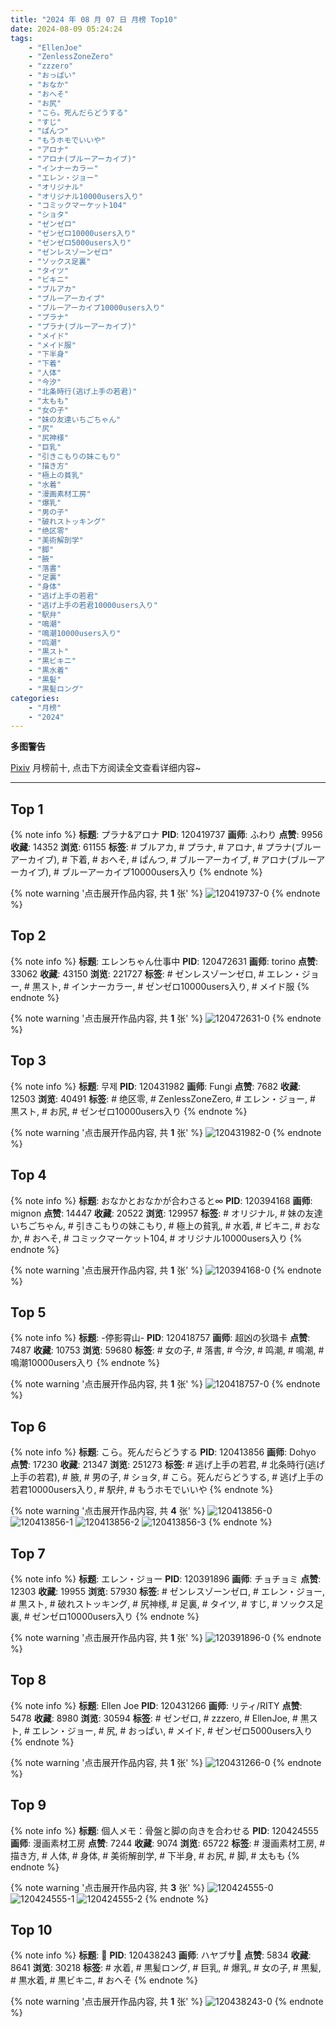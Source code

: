 ```yaml
---
title: "2024 年 08 月 07 日 月榜 Top10"
date: 2024-08-09 05:24:24
tags:
    - "EllenJoe"
    - "ZenlessZoneZero"
    - "zzzero"
    - "おっぱい"
    - "おなか"
    - "おへそ"
    - "お尻"
    - "こら。死んだらどうする"
    - "すじ"
    - "ぱんつ"
    - "もうホモでいいや"
    - "アロナ"
    - "アロナ(ブルーアーカイブ)"
    - "インナーカラー"
    - "エレン・ジョー"
    - "オリジナル"
    - "オリジナル10000users入り"
    - "コミックマーケット104"
    - "ショタ"
    - "ゼンゼロ"
    - "ゼンゼロ10000users入り"
    - "ゼンゼロ5000users入り"
    - "ゼンレスゾーンゼロ"
    - "ソックス足裏"
    - "タイツ"
    - "ビキニ"
    - "ブルアカ"
    - "ブルーアーカイブ"
    - "ブルーアーカイブ10000users入り"
    - "プラナ"
    - "プラナ(ブルーアーカイブ)"
    - "メイド"
    - "メイド服"
    - "下半身"
    - "下着"
    - "人体"
    - "今汐"
    - "北条時行(逃げ上手の若君)"
    - "太もも"
    - "女の子"
    - "妹の友達いちごちゃん"
    - "尻"
    - "尻神様"
    - "巨乳"
    - "引きこもりの妹こもり"
    - "描き方"
    - "極上の貧乳"
    - "水着"
    - "漫画素材工房"
    - "爆乳"
    - "男の子"
    - "破れストッキング"
    - "绝区零"
    - "美術解剖学"
    - "脚"
    - "腋"
    - "落書"
    - "足裏"
    - "身体"
    - "逃げ上手の若君"
    - "逃げ上手の若君10000users入り"
    - "駅弁"
    - "鳴潮"
    - "鳴潮10000users入り"
    - "鸣潮"
    - "黒スト"
    - "黒ビキニ"
    - "黒水着"
    - "黒髪"
    - "黒髪ロング"
categories:
    - "月榜"
    - "2024"
---
```


<i class="fa fa-triangle-exclamation"></i>**多图警告**<i class="fa fa-triangle-exclamation"></i>

[Pixiv](https://www.pixiv.net/) 月榜前十, 点击下方阅读全文查看详细内容~

<!-- more -->

---

## Top 1

{% note info %}
**标题**: プラナ&アロナ
**PID**: 120419737 **画师**: ふわり
**点赞**: 9956 **收藏**: 14352 **浏览**: 61155
**标签**: # ブルアカ, # プラナ, # アロナ, # プラナ(ブルーアーカイブ), # 下着, # おへそ, # ぱんつ, # ブルーアーカイブ, # アロナ(ブルーアーカイブ), # ブルーアーカイブ10000users入り
{% endnote %}

{% note warning '点击展开作品内容, 共 **1** 张' %}
![120419737-0](https://i.pixiv.re/img-original/img/2024/07/11/00/29/00/120419737_p0.jpg)
{% endnote %}

## Top 2

{% note info %}
**标题**: エレンちゃん仕事中
**PID**: 120472631 **画师**: torino
**点赞**: 33062 **收藏**: 43150 **浏览**: 221727
**标签**: # ゼンレスゾーンゼロ, # エレン・ジョー, # 黒スト, # インナーカラー, # ゼンゼロ10000users入り, # メイド服
{% endnote %}

{% note warning '点击展开作品内容, 共 **1** 张' %}
![120472631-0](https://i.pixiv.re/img-original/img/2024/07/13/00/00/21/120472631_p0.jpg)
{% endnote %}

## Top 3

{% note info %}
**标题**: 무제
**PID**: 120431982 **画师**: Fungi
**点赞**: 7682 **收藏**: 12503 **浏览**: 40491
**标签**: # 绝区零, # ZenlessZoneZero, # エレン・ジョー, # 黒スト, # お尻, # ゼンゼロ10000users入り
{% endnote %}

{% note warning '点击展开作品内容, 共 **1** 张' %}
![120431982-0](https://i.pixiv.re/img-original/img/2024/07/11/15/14/13/120431982_p0.png)
{% endnote %}

## Top 4

{% note info %}
**标题**: おなかとおなかが合わさると∞
**PID**: 120394168 **画师**: mignon
**点赞**: 14447 **收藏**: 20522 **浏览**: 129957
**标签**: # オリジナル, # 妹の友達いちごちゃん, # 引きこもりの妹こもり, # 極上の貧乳, # 水着, # ビキニ, # おなか, # おへそ, # コミックマーケット104, # オリジナル10000users入り
{% endnote %}

{% note warning '点击展开作品内容, 共 **1** 张' %}
![120394168-0](https://i.pixiv.re/img-original/img/2024/07/10/01/16/39/120394168_p0.jpg)
{% endnote %}

## Top 5

{% note info %}
**标题**: -停影霄山-
**PID**: 120418757 **画师**: 超凶の狄璐卡
**点赞**: 7487 **收藏**: 10753 **浏览**: 59680
**标签**: # 女の子, # 落書, # 今汐, # 鸣潮, # 鳴潮, # 鳴潮10000users入り
{% endnote %}

{% note warning '点击展开作品内容, 共 **1** 张' %}
![120418757-0](https://i.pixiv.re/img-original/img/2024/07/11/00/01/02/120418757_p0.jpg)
{% endnote %}

## Top 6

{% note info %}
**标题**: こら。死んだらどうする
**PID**: 120413856 **画师**: Dohyo
**点赞**: 17230 **收藏**: 21347 **浏览**: 251273
**标签**: # 逃げ上手の若君, # 北条時行(逃げ上手の若君), # 腋, # 男の子, # ショタ, # こら。死んだらどうする, # 逃げ上手の若君10000users入り, # 駅弁, # もうホモでいいや
{% endnote %}

{% note warning '点击展开作品内容, 共 **4** 张' %}
![120413856-0](https://i.pixiv.re/img-original/img/2024/07/16/20/31/38/120413856_p0.jpg)
![120413856-1](https://i.pixiv.re/img-original/img/2024/07/16/20/31/38/120413856_p1.jpg)
![120413856-2](https://i.pixiv.re/img-original/img/2024/07/16/20/31/38/120413856_p2.jpg)
![120413856-3](https://i.pixiv.re/img-original/img/2024/07/16/20/31/38/120413856_p3.jpg)
{% endnote %}

## Top 7

{% note info %}
**标题**: エレン・ジョー
**PID**: 120391896 **画师**: チョチョミ
**点赞**: 12303 **收藏**: 19955 **浏览**: 57930
**标签**: # ゼンレスゾーンゼロ, # エレン・ジョー, # 黒スト, # 破れストッキング, # 尻神様, # 足裏, # タイツ, # すじ, # ソックス足裏, # ゼンゼロ10000users入り
{% endnote %}

{% note warning '点击展开作品内容, 共 **1** 张' %}
![120391896-0](https://i.pixiv.re/img-original/img/2024/07/10/00/00/11/120391896_p0.png)
{% endnote %}

## Top 8

{% note info %}
**标题**: Ellen Joe
**PID**: 120431266 **画师**: リティ/RITY
**点赞**: 5478 **收藏**: 8980 **浏览**: 30594
**标签**: # ゼンゼロ, # zzzero, # EllenJoe, # 黒スト, # エレン・ジョー, # 尻, # おっぱい, # メイド, # ゼンゼロ5000users入り
{% endnote %}

{% note warning '点击展开作品内容, 共 **1** 张' %}
![120431266-0](https://i.pixiv.re/img-original/img/2024/07/11/14/25/23/120431266_p0.png)
{% endnote %}

## Top 9

{% note info %}
**标题**: 個人メモ：骨盤と脚の向きを合わせる
**PID**: 120424555 **画师**: 漫画素材工房
**点赞**: 7244 **收藏**: 9074 **浏览**: 65722
**标签**: # 漫画素材工房, # 描き方, # 人体, # 身体, # 美術解剖学, # 下半身, # お尻, # 脚, # 太もも
{% endnote %}

{% note warning '点击展开作品内容, 共 **3** 张' %}
![120424555-0](https://i.pixiv.re/img-original/img/2024/07/11/06/00/07/120424555_p0.jpg)
![120424555-1](https://i.pixiv.re/img-original/img/2024/07/11/06/00/07/120424555_p1.jpg)
![120424555-2](https://i.pixiv.re/img-original/img/2024/07/11/06/00/07/120424555_p2.jpg)
{% endnote %}

## Top 10

{% note info %}
**标题**: 🖤
**PID**: 120438243 **画师**: ハヤブサ🐤
**点赞**: 5834 **收藏**: 8641 **浏览**: 30218
**标签**: # 水着, # 黒髪ロング, # 巨乳, # 爆乳, # 女の子, # 黒髪, # 黒水着, # 黒ビキニ, # おへそ
{% endnote %}

{% note warning '点击展开作品内容, 共 **1** 张' %}
![120438243-0](https://i.pixiv.re/img-original/img/2024/07/11/20/14/14/120438243_p0.jpg)
{% endnote %}
